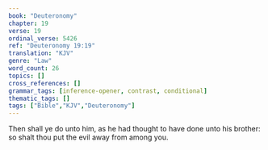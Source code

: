 ```yaml
---
book: "Deuteronomy"
chapter: 19
verse: 19
ordinal_verse: 5426
ref: "Deuteronomy 19:19"
translation: "KJV"
genre: "Law"
word_count: 26
topics: []
cross_references: []
grammar_tags: [inference-opener, contrast, conditional]
thematic_tags: []
tags: ["Bible","KJV","Deuteronomy"]
---
```

Then shall ye do unto him, as he had thought to have done unto his brother: so shalt thou put the evil away from among you.
